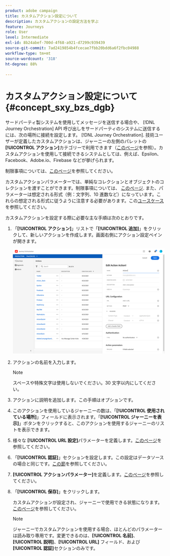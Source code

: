 ```yaml
---
product: adobe campaign
title: カスタムアクション設定について
description: カスタムアクションの設定方法を学ぶ
feature: Journeys
role: User
level: Intermediate
exl-id: 8b24abef-700d-4f68-a921-d7299c939439
source-git-commit: 7ad2419854b4fcecae7fbb20bdd6a6f2fbc04988
workflow-type: tm+mt
source-wordcount: '318'
ht-degree: 88%

---
```


# カスタムアクション設定について {#concept_sxy_bzs_dgb}

サードパーティ製システムを使用してメッセージを送信する場合や、 [!DNL Journey Orchestration] API 呼び出しをサードパーティのシステムに送信するには、次の場所に接続を設定します。 [!DNL Journey Orchestration]. 技術ユーザーが定義したカスタムアクションは、ジャーニーの左側のパレットの&#x200B;**[!UICONTROL アクション]**&#x200B;カテゴリーで利用できます（[このページ](../building-journeys/about-action-activities.md)を参照）。カスタムアクションを使用して接続できるシステムとしては、例えば、Epsilon、Facebook、Adobe.io、Firebase などが挙げられます。

制限事項については、[このページ](../about/limitations.md)を参照してください。

カスタムアクションパラメーターでは、単純なコレクションとオブジェクトのコレクションを渡すことができます。制限事項については、 [このページ](../usecase/collections.md#limitations). また、パラメーターは想定される形式（例：文字列、10 進数など）になっています。これらの想定される形式に従うように注意する必要があります。この[ユースケース](../usecase/collections.md)を参照してください。

カスタムアクションを設定する際に必要な主な手順は次のとおりです。

1. 「**[!UICONTROL アクション]**」リストで「**[!UICONTROL 追加]**」をクリックして、新しいアクションを作成します。画面右側にアクション設定ペインが開きます。


   ![](../assets/custom2.png)

1. アクションの名前を入力します。

   >[!NOTE]
   >
   >スペースや特殊文字は使用しないでください。30 文字以内にしてください。

1. アクションに説明を追加します。この手順はオプションです。
1. このアクションを使用しているジャーニーの数は、「**[!UICONTROL 使用されている場所]**」フィールドに表示されます。「**[!UICONTROL ジャーニーを表示]**」ボタンをクリックすると、このアクションを使用するジャーニーのリストを表示できます。
1. 様々な **[!UICONTROL URL 設定]**&#x200B;パラメーターを定義します。[このページ](../action/url-configuration.md)を参照してください。
1. 「**[!UICONTROL 認証]**」セクションを設定します。この設定はデータソースの場合と同じです。[この節](../datasource/external-data-sources.md#section_wjp_nl5_nhb)を参照してください。
1. **[!UICONTROL アクションパラメーター]**&#x200B;を定義します。[このページ](../action/defining-the-message-parameters.md)を参照してください。
1. 「**[!UICONTROL 保存]**」をクリックします。

   カスタムアクションが設定され、ジャーニーで使用できる状態になります。[このページ](../building-journeys/about-action-activities.md)を参照してください。

   >[!NOTE]
   >
   >ジャーニーでカスタムアクションを使用する場合、ほとんどのパラメーターは読み取り専用です。変更できるのは、**[!UICONTROL 名前]**、**[!UICONTROL 説明]**、**[!UICONTROL URL]** フィールド、および&#x200B;**[!UICONTROL 認証]**&#x200B;セクションのみです。
